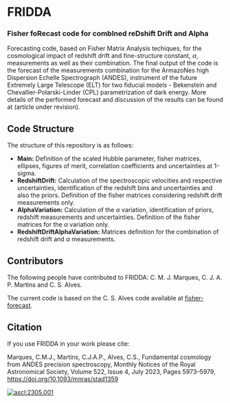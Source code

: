 # FRIDDA
### Fisher foRecast code for combIned reDshift Drift and Alpha

Forecasting code, based on Fisher Matrix Analysis techiques, for the cosmological impact of redshift drift and fine-structure constant, $\alpha$, measurements as well as their combination. The final output of the code is the forecast of the measurements combination for the ArmazoNes high Dispersion Echelle Spectrograph (ANDES), instrument of the future Extremely Large Telescope (ELT) for two fiducial models - Bekenstein and Chevallier-Polarski-Linder (CPL) parametrization of dark energy. More details of the performed forecast and discussion of the results can be found at (article under revision).


## Code Structure

The structure of this repository is as follows:

- **Main:** Definition of the scaled Hubble parameter, fisher matrices, ellipses, figures of merit, correlation coefficients and uncertainties at 1-sigma.
- **RedshiftDrift:** Calculation of the spectroscopic velocities and respective uncertainties, identification of the redshift bins and uncertainties and also the priors. Definition of the fisher matrices considering redshift drift measurements only.
- **AlphaVariation:** Calculation of the $\alpha$ variation, identification of priors, redshift measurements and uncertainties. Definition of the fisher matrices for the $\alpha$ variation only. 
- **RedshiftDriftAlphaVariation:** Matrices definition for the combination of redshift drift and $\alpha$ measurements.


## Contributors

The following people have contributed to FRIDDA: C. M. J. Marques, C. J. A. P. Martins and C. S. Alves.

The current code is based on the C. S. Alves code available at [fisher-forecast](https://github.com/Catarina-Alves/fisher-forecast).


## Citation

If you use FRIDDA in your work please cite:

Marques, C.M.J., Martins, C.J.A.P.,  Alves, C.S., Fundamental cosmology from ANDES precision spectroscopy, Monthly Notices of the Royal Astronomical Society, Volume 522, Issue 4, July 2023, Pages 5973–5979, https://doi.org/10.1093/mnras/stad1359


<a href="https://ascl.net/2305.001"><img src="https://img.shields.io/badge/ascl-2305.001-blue.svg?colorB=262255" alt="ascl:2305.001" /></a>
